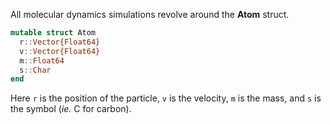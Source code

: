 All molecular dynamics simulations revolve around the **Atom** struct.

```julia
mutable struct Atom
  r::Vector{Float64}
  v::Vector{Float64}
  m::Float64
  s::Char
end
```

Here `r` is the position of the particle, `v` is the velocity, `m` is the mass, and `s` is the symbol (*ie.* C for carbon). 